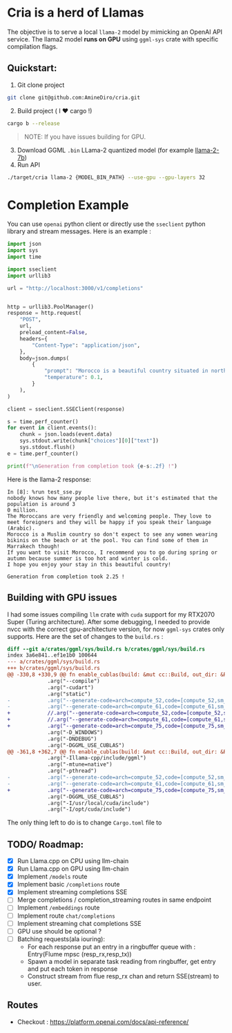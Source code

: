 # Cria is a herd of Llamas

The objective is to serve a local `llama-2` model by mimicking an OpenAI API service.
The llama2 model **runs on GPU** using `ggml-sys` crate with specific compilation flags.

## Quickstart:

1. Git clone project

```bash
git clone git@github.com:AmineDiro/cria.git
```

2. Build project ( I ❤️ cargo !)

```bash
cargo b --release
```

> NOTE: If you have issues building for GPU.

3. Download GGML `.bin` LLama-2 quantized model (for example [llama-2-7b](https://huggingface.co/meta-llama/Llama-2-7b))
4. Run API

```bash
./target/cria llama-2 {MODEL_BIN_PATH} --use-gpu --gpu-layers 32
```

# Completion Example

You can use `openai` python client or directly use the `sseclient` python library and stream messages. Here is an example :

```python
import json
import sys
import time

import sseclient
import urllib3

url = "http://localhost:3000/v1/completions"


http = urllib3.PoolManager()
response = http.request(
    "POST",
    url,
    preload_content=False,
    headers={
        "Content-Type": "application/json",
    },
    body=json.dumps(
        {
            "prompt": "Morocco is a beautiful country situated in north africa.",
            "temperature": 0.1,
        }
    ),
)

client = sseclient.SSEClient(response)

s = time.perf_counter()
for event in client.events():
    chunk = json.loads(event.data)
    sys.stdout.write(chunk["choices"][0]["text"])
    sys.stdout.flush()
e = time.perf_counter()

print(f"\nGeneration from completion took {e-s:.2f} !")

```

Here is the llama-2 response:

```ipython
In [8]: %run test_sse.py
nobody knows how many people live there, but it's estimated that the population is around 3
0 million.
The Moroccans are very friendly and welcoming people. They love to meet foreigners and they will be happy if you speak their language (Arabic).
Morocco is a Muslim country so don't expect to see any women wearing bikinis on the beach or at the pool. You can find some of them in Marrakech though!
If you want to visit Morocco, I recommend you to go during spring or autumn because summer is too hot and winter is cold.
I hope you enjoy your stay in this beautiful country!

Generation from completion took 2.25 !
```

## Building with GPU issues

I had some issues compiling `llm` crate with `cuda` support for my RTX2070 Super (Turing architecture). After some debugging, I needed to provide nvcc with the correct gpu-architecture version, for now `ggml-sys` crates only supports. Here are the set of changes to the `build.rs` :

```diff
diff --git a/crates/ggml/sys/build.rs b/crates/ggml/sys/build.rs
index 3a6e841..ef1e1b0 100644
--- a/crates/ggml/sys/build.rs
+++ b/crates/ggml/sys/build.rs
@@ -330,8 +330,9 @@ fn enable_cublas(build: &mut cc::Build, out_dir: &Path) {
             .arg("--compile")
             .arg("-cudart")
             .arg("static")
-            .arg("--generate-code=arch=compute_52,code=[compute_52,sm_52]")
-            .arg("--generate-code=arch=compute_61,code=[compute_61,sm_61]")
+            //.arg("--generate-code=arch=compute_52,code=[compute_52,sm_52]")
+            //.arg("--generate-code=arch=compute_61,code=[compute_61,sm_61]")
+            .arg("--generate-code=arch=compute_75,code=[compute_75,sm_75]")
             .arg("-D_WINDOWS")
             .arg("-DNDEBUG")
             .arg("-DGGML_USE_CUBLAS")
@@ -361,8 +362,7 @@ fn enable_cublas(build: &mut cc::Build, out_dir: &Path) {
             .arg("-Illama-cpp/include/ggml")
             .arg("-mtune=native")
             .arg("-pthread")
-            .arg("--generate-code=arch=compute_52,code=[compute_52,sm_52]")
-            .arg("--generate-code=arch=compute_61,code=[compute_61,sm_61]")
+            .arg("--generate-code=arch=compute_75,code=[compute_75,sm_75]")
             .arg("-DGGML_USE_CUBLAS")
             .arg("-I/usr/local/cuda/include")
             .arg("-I/opt/cuda/include")
```

The only thing left to do is to change `Cargo.toml` file to

## TODO/ Roadmap:

- [x] Run Llama.cpp on CPU using llm-chain
- [x] Run Llama.cpp on GPU using llm-chain
- [x] Implement `/models` route
- [x] Implement basic `/completions` route
- [x] Implement streaming completions SSE
- [ ] Merge completions / completion_streaming routes in same endpoint
- [ ] Implement `/embeddings` route
- [ ] Implement route `chat/completions`
- [ ] Implement streaming chat completions SSE
- [ ] GPU use should be optional ?
- [ ] Batching requests(ala iouring):
  - For each response put an entry in a ringbuffer queue with : Entry(Flume mpsc (resp_rx,resp_tx))
  - Spawn a model in separate task reading from ringbuffer, get entry and put each token in response
  - Construct stream from flue resp_rx chan and return SSE(stream) to user.

## Routes

- Checkout : https://platform.openai.com/docs/api-reference/
